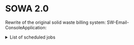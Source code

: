# SOWA 2.0
Rewrite of the original solid waste billing system: SW-Email-ConsoleApplication:

<details>

<summary>List of scheduled jobs</summary>

  | Schadule | Title | Details |
  | --- | --- | --- |
  | 7:00 AM Daily | Container Status | **Delivered.trdp**, Generates an exception report <br /> Recipients:  Deanna, Angie, Debbie George, @Jon Miller and Kyle McDonald |
  | 7:00 AM Daily | Work Order | **WorkOrderException.trdp**, Generates an exception report <br /> Recipients: Deanna, Angie, Debbie George, @Jon Miller and Kyle McDonald |
  | 6:50 AM Daily | Weekly Rental | **SW_Weekly_Rental_ConsoleApplication.trdp**, Creates weekly rental billing transaction records |
  | 7:00 PM Daily | Delinquenct Accounts | **SW-Delinquency.trdp**, Customer delinquency letters are created on the 16th of each month. The collections and counselors csv files are distributed from the 13th through the 15th via email <br /> Recipients: @asim-shaikh1, Jon Miller, Kyle McDonald, Deanna, Angie, Lee Sykes and Tabitha Pusch |
  | 6:00 AM <br />1st working day of month | Monthly Billing | * See detailed monthly billing step below |
  | 12:05 AM Daily | IFAS Cash Receipts | Creates text files (Good.txt, Error.txt and SW_Cash_Receipt_Rpt.txt) of payments entered by users. <br /> Recipients: Deanna, Angie, Jonathan Miller and Kyle McDonald. |
  | 12:05 AM Daily | IFAS KanPay Cash Receipts | Creates text files (KPGood.txt, KPError.txt and SW_KanPay_Cash_Receipt_Rpt.txt) of payments posted by customers via KanPay. <br /> Recipients: Deanna, Angie, Jonathan Miller and Kyle McDonald. |
  | Every 5 minutes Daily | KanPay | Obtains KanPay bank transactions and posts them into the system. |
  
  > **Note**
  > All jobs use **Telerik** for generating reports and **SendGrid** for email purpose and run as SSIS package where?

  #### Monthly bills
  1. SW_Billing_Console_Application: Creates monthly billing records for customers.
  2. SW_Bill_Generate_Console_Application: Runs after step 1, generates a batch monthly billing pdf report file (**SW_Bills.trdp**) for Todd to print which KC Presort picks up and mails out to customers. Recipients: Jon, Deanna, Angie, Todd, and Kyle
  3. SW_Bill_Save_Console_Application: Currently runs manually after step 2 on localhost with bacpac from production loaded onto sqlexpress, Generates the bill blob images for online viewing; upon completion, local bacpac is forwarded to Kyle to load the BillBlobs into production.
  4. SW_BillEmailer_ConsoleApplication: Final step emails all customers who are flagged as paperless/paper and paperless, informing them about the availability of online bills. As a result, a text file containing customer email addresses and send status is generated for the purpose of identifying paperless customers from billed customers and resolving any issues or questions regarding any particular customer(s) and them receiving their bills.
  
  
</details>






